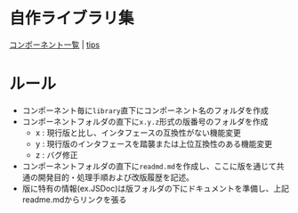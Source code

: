 # 自作ライブラリ集

[コンポーネント一覧](readme/1.0.0/index.html) |
[tips](tips/index.html)

# ルール

- コンポーネント毎に`library`直下にコンポーネント名のフォルダを作成
- コンポーネントフォルダの直下に`x.y.z`形式の版番号のフォルダを作成
  - x : 現行版と比し、インタフェースの互換性がない機能変更
  - y : 現行版のインタフェースを踏襲または上位互換性のある機能変更
  - z : バグ修正
- コンポーネントフォルダの直下に`readmd.md`を作成し、ここに版を通じて共通の開発目的・処理手順および改版履歴を記述。
- 版に特有の情報(ex.JSDoc)は版フォルダの下にドキュメントを準備し、上記readme.mdからリンクを張る